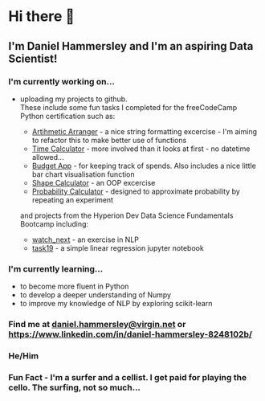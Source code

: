# Hi there 👋  
## I'm Daniel Hammersley and I'm an aspiring Data Scientist!    
  
  
  
### I'm currently working on... 
- uploading my projects to github.  
  These include some fun tasks I completed for the freeCodeCamp Python certification such as:
  * [Artihmetic Arranger](https://github.com/danham78/arithmetic_arranger) - a nice string formatting excercise - I'm aiming to refactor this to make better use of functions
  * [Time Calculator](https://github.com/danham78/add_time) - more involved than it looks at first - no datetime allowed...
  * [Budget App](https://github.com/danham78/budget_app) - for keeping track of spends. Also includes a nice little bar chart visualisation function
  * [Shape Calculator](https://github.com/danham78/shape_calculator) - an OOP excercise
  * [Probability Calculator](https://github.com/danham78/prob_calculator) - designed to approximate probability by repeating an experiment    


  and projects from the Hyperion Dev Data Science Fundamentals Bootcamp including:
  * [watch_next](https://github.com/danham78/watch_next) - an exercise in NLP
  * [task19](https://github.com/danham78/task19) - a simple linear regression jupyter notebook

### I'm currently learning...
* to become more fluent in Python
* to develop a deeper understanding of Numpy
* to improve my knowledge of NLP by exploring scikit-learn

### Find me at daniel.hammersley@virgin.net or https://www.linkedin.com/in/daniel-hammersley-8248102b/

### He/Him

### Fun Fact - I'm a surfer and a cellist. I get paid for playing the cello. The surfing, not so much...


<!--
**danham78/danham78** is a ✨ _special_ ✨ repository because its `README.md` (this file) appears on your GitHub profile.

Here are some ideas to get you started:

- 🔭 I’m currently working on ...
- 🌱 I’m currently learning ...
- 👯 I’m looking to collaborate on ...
- 🤔 I’m looking for help with ...
- 💬 Ask me about ...
- 📫 How to reach me: ...
- 😄 Pronouns: ...
- ⚡ Fun fact: ...
-->
